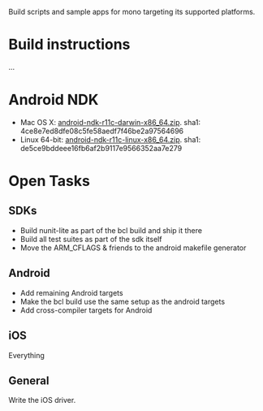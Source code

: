 Build scripts and sample apps for mono targeting its supported platforms.

# Build instructions

...

# Android NDK

- Mac OS X: [android-ndk-r11c-darwin-x86_64.zip](https://dl.google.com/android/repository/android-ndk-r11c-darwin-x86_64.zip). sha1: 4ce8e7ed8dfe08c5fe58aedf7f46be2a97564696
- Linux 64-bit: [android-ndk-r11c-linux-x86_64.zip](https://dl.google.com/android/repository/android-ndk-r11c-linux-x86_64.zip). sha1: de5ce9bddeee16fb6af2b9117e9566352aa7e279



# Open Tasks

## SDKs

- Build nunit-lite as part of the bcl build and ship it there
- Build all test suites as part of the sdk itself
- Move the ARM_CFLAGS & friends to the android makefile generator

## Android

- Add remaining Android targets
- Make the bcl build use the same setup as the android targets
- Add cross-compiler targets for Android

## iOS

Everything

## General

Write the iOS driver.

